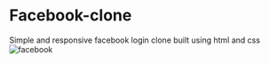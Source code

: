 # Facebook-clone
Simple and responsive facebook login  clone built using html and css
![facebook](https://user-images.githubusercontent.com/109617226/186078083-157189f5-169c-4bf1-9628-f503d1656947.jpg)
